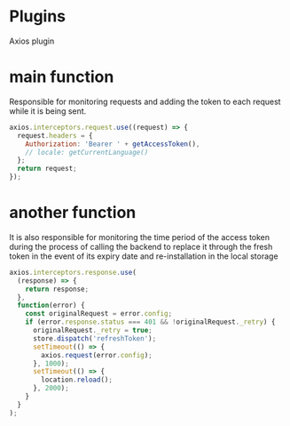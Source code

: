 # Plugins

Axios plugin

# main function

Responsible for monitoring requests and adding the token to each request while it is being sent.

```js
axios.interceptors.request.use((request) => {
  request.headers = {
    Authorization: 'Bearer ' + getAccessToken(),
    // locale: getCurrentLanguage()
  };
  return request;
});
```

# another function

It is also responsible for monitoring the time period of the access token during the process of calling the backend to replace it through the fresh token in the event of its expiry date and re-installation in the local storage

```js
axios.interceptors.response.use(
  (response) => {
    return response;
  },
  function(error) {
    const originalRequest = error.config;
    if (error.response.status === 401 && !originalRequest._retry) {
      originalRequest._retry = true;
      store.dispatch('refreshToken');
      setTimeout(() => {
        axios.request(error.config);
      }, 1000);
      setTimeout(() => {
        location.reload();
      }, 2000);
    }
  }
);
```
